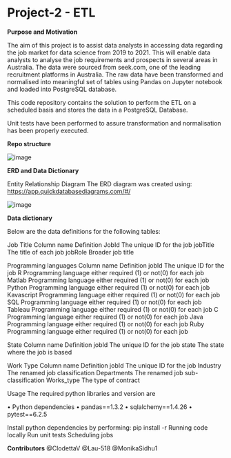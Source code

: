 # Project-2 - ETL

**Purpose and Motivation**

The aim of this project is to assist data analysts in accessing data regarding the 
job market for data science from 2019 to 2021. This will enable data analysts to 
analyse the job requirements and prospects in several areas in Australia. The 
data were sourced from seek.com, one of the leading recruitment platforms in 
Australia. The raw data have been transformed and normalised into meaningful 
set of tables using Pandas on Jupyter notebook and loaded into PostgreSQL 
database.

This code repository contains the solution to perform the ETL on a scheduled 
basis and stores the data in a PostgreSQL Database.

Unit tests have been performed to assure transformation and normalisation has been properly executed.

**Repo structure**

![image](https://user-images.githubusercontent.com/88511756/145743819-c50b7a81-1360-46fd-a1b6-ed8fe95be151.png)

**ERD and Data Dictionary**

Entity Relationship Diagram
The ERD diagram was created using: https://app.quickdatabasediagrams.com/#/

![image](https://user-images.githubusercontent.com/88511756/145743861-4ed8e059-e5b4-40b9-920a-9e279ebe3db5.png)

**Data dictionary**

Below are the data definitions for the following tables:

Job Title
Column name	Definition
JobId	The unique ID for the job
jobTitle	The title of each job
jobRole	Broader job title

Programming languages
Column name	Definition
jobId	The unique ID for the job
R	Programming language either required (1) or not(0) for each job
Matlab	Programming language either required (1) or not(0) for each job
Python	Programming language either required (1) or not(0) for each job
Kavascript	Programming language either required (1) or not(0) for each job
SQL	Programming language either required (1) or not(0) for each job
Tableau	Programming language either required (1) or not(0) for each job
C	Programming language either required (1) or not(0) for each job
Java	Programming language either required (1) or not(0) for each job
Ruby	Programming language either required (1) or not(0) for each job

State
Column name	Definition
jobId	The unique ID for the job
state	The state where the job is based 

Work Type
Column name	Definition
jobId	The unique ID for the job
Industry	The renamed job classification
Departments	The renamed job sub-classification
Works_type	The type of contract


Usage
The required python libraries and version are 

	
•	Python dependencies
•	pandas==1.3.2
	•	sqlalchemy==1.4.26
	•	pytest==6.2.5

Install python dependencies by performing:
pip install -r 
Running code locally
Run unit tests
Scheduling jobs

**Contributors**
@ClodettaV
@Lau-518
@MonikaSidhu1
